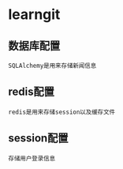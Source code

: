 # learngit

## 数据库配置
    SQLAlchemy是用来存储新闻信息
## redis配置
    redis是用来存储session以及缓存文件

## session配置
    存储用户登录信息




